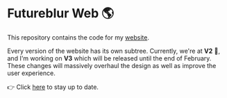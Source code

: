 # Futureblur Web 🌎
This repository contains the code for my [website](https://futureblur.com). 

Every version of the website has its own subtree.
Currently, we're at **V2** 🌠, and I'm working on **V3** which will be released until the end of February.
These changes will massively overhaul the design as well as improve the user experience.

👉 Click [here](https://twitter.com/ItsFutureblur) to stay up to date.
